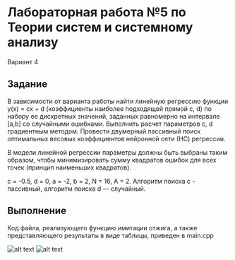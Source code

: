 # Лабораторная работа №5 по Теории систем и системному анализу
Вариант 4
## Задание
В зависимости от варианта работы найти линейную регрессию функции y(x) = cx + d (коэффициенты наиболее подходящей прямой c, d) 
по набору ее дискретных значений, заданных равномерно на интервале [a,b] со случайными ошибками. Выполнить расчет параметров c, d 
градиентным методом. Провести двумерный пассивный поиск оптимальных весовых коэффициентов нейронной сети (НС) регрессии.

В модели линейной регрессии параметры должны быть выбраны таким образом, чтобы минимизировать сумму квадратов ошибок для всех точек (принцип наименьших квадратов).

c = -0.5, d = 0, a = -2, b = 2, N = 16, A = 2. Алгоритм поиска c - пассивный, алгоритм поиска d — случайный.
   
## Выполнение
Код файла, реализующего функцию имитации отжига, а также представляющего результаты в виде таблицы, приведен в main.cpp

![alt text](screenshots/lab_03_01.png "Таблица значений для функции без шумов и найденная аппроксимация")
![alt text](screenshots/lab_03_02.png "Таблица значений для функции с шумами и найденная аппроксимация")
